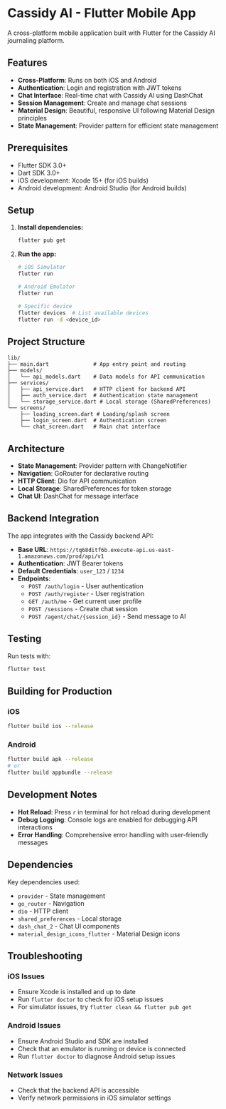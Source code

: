 # Cassidy AI - Flutter Mobile App

A cross-platform mobile application built with Flutter for the Cassidy AI journaling platform.

## Features

- **Cross-Platform**: Runs on both iOS and Android
- **Authentication**: Login and registration with JWT tokens
- **Chat Interface**: Real-time chat with Cassidy AI using DashChat
- **Session Management**: Create and manage chat sessions
- **Material Design**: Beautiful, responsive UI following Material Design principles
- **State Management**: Provider pattern for efficient state management

## Prerequisites

- Flutter SDK 3.0+
- Dart SDK 3.0+
- iOS development: Xcode 15+ (for iOS builds)
- Android development: Android Studio (for Android builds)

## Setup

1. **Install dependencies:**
   ```bash
   flutter pub get
   ```

2. **Run the app:**
   ```bash
   # iOS Simulator
   flutter run

   # Android Emulator
   flutter run

   # Specific device
   flutter devices  # List available devices
   flutter run -d <device_id>
   ```

## Project Structure

```
lib/
├── main.dart              # App entry point and routing
├── models/
│   └── api_models.dart    # Data models for API communication
├── services/
│   ├── api_service.dart   # HTTP client for backend API
│   ├── auth_service.dart  # Authentication state management
│   └── storage_service.dart # Local storage (SharedPreferences)
└── screens/
    ├── loading_screen.dart # Loading/splash screen
    ├── login_screen.dart  # Authentication screen
    └── chat_screen.dart   # Main chat interface
```

## Architecture

- **State Management**: Provider pattern with ChangeNotifier
- **Navigation**: GoRouter for declarative routing
- **HTTP Client**: Dio for API communication
- **Local Storage**: SharedPreferences for token storage
- **Chat UI**: DashChat for message interface

## Backend Integration

The app integrates with the Cassidy backend API:

- **Base URL**: `https://tq68ditf6b.execute-api.us-east-1.amazonaws.com/prod/api/v1`
- **Authentication**: JWT Bearer tokens
- **Default Credentials**: `user_123` / `1234`
- **Endpoints**:
  - `POST /auth/login` - User authentication
  - `POST /auth/register` - User registration
  - `GET /auth/me` - Get current user profile
  - `POST /sessions` - Create chat session
  - `POST /agent/chat/{session_id}` - Send message to AI

## Testing

Run tests with:
```bash
flutter test
```

## Building for Production

### iOS
```bash
flutter build ios --release
```

### Android
```bash
flutter build apk --release
# or
flutter build appbundle --release
```

## Development Notes

- **Hot Reload**: Press `r` in terminal for hot reload during development
- **Debug Logging**: Console logs are enabled for debugging API interactions
- **Error Handling**: Comprehensive error handling with user-friendly messages

## Dependencies

Key dependencies used:
- `provider` - State management
- `go_router` - Navigation
- `dio` - HTTP client
- `shared_preferences` - Local storage
- `dash_chat_2` - Chat UI components
- `material_design_icons_flutter` - Material Design icons

## Troubleshooting

### iOS Issues
- Ensure Xcode is installed and up to date
- Run `flutter doctor` to check for iOS setup issues
- For simulator issues, try `flutter clean && flutter pub get`

### Android Issues
- Ensure Android Studio and SDK are installed
- Check that an emulator is running or device is connected
- Run `flutter doctor` to diagnose Android setup issues

### Network Issues
- Check that the backend API is accessible
- Verify network permissions in iOS simulator settings